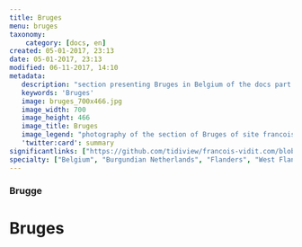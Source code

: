 ```yaml
---
title: Bruges
menu: bruges
taxonomy:
    category: [docs, en]
created: 05-01-2017, 23:13
date: 05-01-2017, 23:13
modified: 06-11-2017, 14:10
metadata:
   description: "section presenting Bruges in Belgium of the docs part of the francois-vidit.com website"
   keywords: 'Bruges'
   image: bruges_700x466.jpg
   image_width: 700
   image_height: 466
   image_title: Bruges
   image_legend: "photography of the section of Bruges of site francois-vidit.com"
   'twitter:card': summary
significantlinks: ["https://github.com/tidiview/francois-vidit.com/blob/develop/user/sites/docs/pages/01.home/06.bruges/chapter.en.md"]
specialty: ["Belgium", "Burgundian Netherlands", "Flanders", "West Flanders", "Bruges"]
---
```

### Brugge

# Bruges